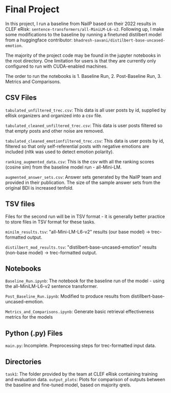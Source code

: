 # Final Project

In this project, I run a baseline from NailP based on their 2022 results in CLEF eRisk: `sentence-transformers/all-MiniLM-L6-v2`.
Following up, I make some modifications to the baseline by running a finetuned distilbert model from a huggingface contributor: 
`bhadresh-savani/distilbert-base-uncased-emotion`. 

The majority of the project code may be found in the jupyter notebooks in the root directory. 
One limitation for users is that they are currently only configured to run with CUDA-enabled machines. 

The order to run the notebooks is 1. Baseline Run, 2. Post-Baseline Run, 3. Metrics and Comparisons.

## CSV Files

`tabulated_unfiltered_trec.csv`: This data is all user posts by id, supplied by eRisk organizers and organized into a csv file.

`tabulated_cleaned_unfiltered_trec.csv`: This data is user posts filtered so that empty posts and other noise are removed.

`tabulated_cleaned_emotionfiltered_trec.csv`: This data is user posts by id, filtered so that only self-referential posts with negative emotions are included (nltk was used to detect emotion polarity).

`ranking_augmented_data.csv`: This is the csv with all the ranking scores (cosine sim) from the baseline model run - all-Mini-LM.

`augmented_answer_sets.csv`: Answer sets generated by the NailP team and provided in their publication. The size of the sample answer sets from the original BDI is increased tenfold.

## TSV files

Files for the second run will be in TSV format - it is generally better practice to store files in TSV format for these tasks.

`minilm_results.tsv`: "all-Mini-LM-L6-v2" results (our base model) -> trec-formatted output.

`distilbert_mod_results.tsv`: "distilbert-base-uncased-emotion" results (non-base model) -> trec-formatted output.

## Notebooks

`Baseline_Run.ipynb`: The notebook for the baseline run of the model - using the all-MiniLM-L6-v2 sentence transformer.

`Post_Baseline_Run.ipynb`: Modified to produce results from distillbert-base-uncased-emotion.

`Metrics_and_Comparisons.ipynb`: Generate basic retrieval effectiveness metrics for the models 

## Python (.py) Files

`main.py`: Incomplete. Preprocessing steps for trec-formatted input data.

## Directories
`task1`: The folder provided by the team at CLEF eRisk containing training and evaluation data.
`output_plots`: Plots for comparison of outputs between the baseline and fine-tuned model, based on majority qrels.

